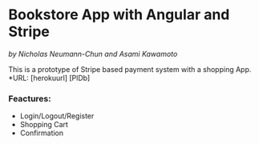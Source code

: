 # Bookstore App with Angular and Stripe
_by Nicholas Neumann-Chun and Asami Kawamoto_

This is a prototype of Stripe based payment system with a shopping App.
*URL: [herokuurl] [PlDb]

### Feactures:
 - Login/Logout/Register
 - Shopping Cart
 - Confirmation
